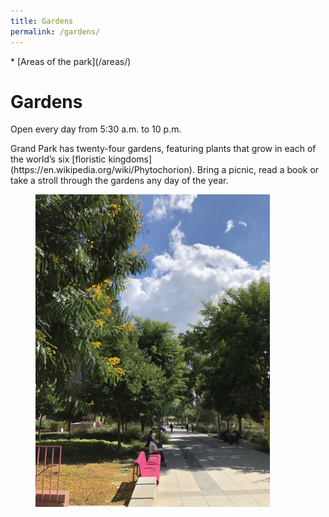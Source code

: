 ```yaml
---
title: Gardens
permalink: /gardens/
---
```


<nav markdown="1">
* [Areas of the park](/areas/)
</nav>

# Gardens

Open every day from 5:30 a.m. to 10 p.m.

<p style="grid-column-start: 2" markdown="1">
Grand Park has twenty-four gardens, featuring plants that grow in each of the world’s six [floristic kingdoms](https://en.wikipedia.org/wiki/Phytochorion). Bring a picnic, read a book or take a stroll through the gardens any day of the year.
</p>

<figure>
  <img src="/uploads/areas/gardens-2.jpg" alt="Gardens" height="500" />
</figure>
